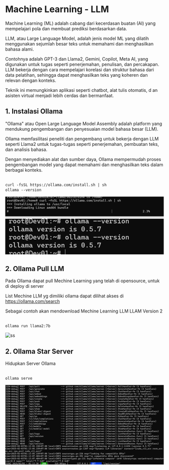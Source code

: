 # Machine Learning - LLM 

Machine Learning (ML) adalah cabang dari kecerdasan buatan (AI) yang mempelajari pola dan membuat prediksi 
berdasarkan data. 

LLM, atau Large Language Model, adalah jenis model ML yang dilatih menggunakan sejumlah besar teks untuk 
memahami dan menghasilkan bahasa alami. 

Contohnya adalah GPT-3 dan Llama2, Gemini, Copilot, Meta AI,  yang digunakan untuk tugas seperti penerjemahan, penulisan, dan percakapan. 
LLM bekerja dengan cara mempelajari korelasi dan struktur bahasa dari data pelatihan, 
sehingga dapat menghasilkan teks yang koheren dan relevan dengan konteks. 

Teknik ini memungkinkan aplikasi seperti chatbot, alat tulis otomatis, d
an asisten virtual menjadi lebih cerdas dan bermanfaat.


## 1. Instalasi Ollama

"Ollama" atau Open Large Language Model Assembly adalah platform yang mendukung pengembangan dan penyesuaian 
model bahasa besar (LLM). 

Ollama memfasilitasi peneliti dan pengembang untuk bekerja dengan LLM seperti Llama2 untuk tugas-tugas seperti 
penerjemahan, pembuatan teks, dan analisis bahasa. 

Dengan menyediakan alat dan sumber daya, Ollama mempermudah proses pengembangan model yang dapat memahami 
dan menghasilkan teks dalam berbagai konteks. 

<pre><code>
curl -fsSL https://ollama.com/install.sh | sh
ollama --version </code></pre>

![ss](./ss/ss-6-install-ollama.png)
![ss](./ss/ss-7-ollama-version.png)


## 2. Ollama Pull LLM 

Pada Ollama dapat pull Mechine Learning yang telah di opensource, untuk di deploy di server 

List Mechine LLM yg dimiliki ollama  dapat dilihat akses di https://ollama.com/search

Sebagai contoh akan mendownload Mechine Learning LLM LLAM Version 2

<pre><code>
ollama run llama2:7b </code></pre>

![ss](./ss/ss-7-ollama-pull.png)


## 2. Ollama Star Server

Hidupkan Server Ollama

<pre><code>
ollama serve </code></pre>

![ss](./ss/ss-7-ollama-serve.png)





